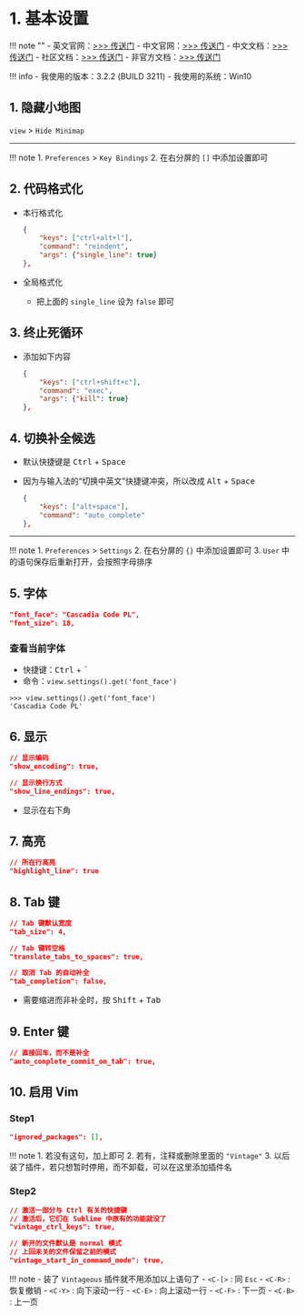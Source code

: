 # 1. 基本设置

!!! note ""
    - 英文官网：<a href="https://www.sublimetext.com/" target="_blank">>>> 传送门</a>
    - 中文官网：<a href="https://sublimetextcn.com/" target="_blank">>>> 传送门</a>
    - 中文文档：<a href="https://www.sublimetextcn.com/docs/3/index.html" target="_blank">>>> 传送门</a>
    - 社区文档：<a href="https://docs.sublimetext.io/" target="_blank">>>> 传送门</a>
    - 非官方文档：<a href="https://sublime-text-unofficial-documentation.readthedocs.io/en/latest/" target="_blank">>>> 传送门</a>

!!! info
    - 我使用的版本：3.2.2 (BUILD 3211)
    - 我使用的系统：Win10

## 1. 隐藏小地图

`view` > `Hide Minimap`

***

!!! note
    1. `Preferences` > `Key Bindings`
    2. 在右分屏的 `[]` 中添加设置即可

## 2. 代码格式化

- 本行格式化

    ```json
    {
        "keys": ["ctrl+alt+l"],
        "command": "reindent",
        "args": {"single_line": true}
    },
    ```

- 全局格式化
    
    - 把上面的 `single_line` 设为 `false` 即可

## 3. 终止死循环

- 添加如下内容

    ```json
    {
        "keys": ["ctrl+shift+c"],
        "command": "exec",
        "args": {"kill": true}
    },
    ```

## 4. 切换补全候选

- 默认快捷键是 <kbd>Ctrl</kbd> + <kbd>Space</kbd>
- 因为与输入法的“切换中英文”快捷键冲突，所以改成 <kbd>Alt</kbd> + <kbd>Space</kbd>

    ```json
    {
        "keys": ["alt+space"],
        "command": "auto_complete"
    },
    ```

***

!!! note
    1. `Preferences` > `Settings`
    2. 在右分屏的 `{}` 中添加设置即可
    3. `User` 中的语句保存后重新打开，会按照字母排序

## 5. 字体

```json
"font_face": "Cascadia Code PL",
"font_size": 18,
```

### 查看当前字体

- 快捷键：<kbd>Ctrl</kbd> + <kbd>\`</kbd>
- 命令：`view.settings().get('font_face')`

```
>>> view.settings().get('font_face')
'Cascadia Code PL'
```

## 6. 显示

```json
// 显示编码
"show_encoding": true,

// 显示换行方式
"show_line_endings": true,
```

- 显示在右下角

## 7. 高亮

```json
// 所在行高亮
"highlight_line": true
```

## 8. Tab 键

```json
// Tab 键默认宽度
"tab_size": 4,

// Tab 键转空格
"translate_tabs_to_spaces": true,

// 取消 Tab 的自动补全
"tab_completion": false,
```

- 需要缩进而非补全时，按 <kbd>Shift</kbd> + <kbd>Tab</kbd>

## 9. Enter 键

```json
// 直接回车，而不是补全
"auto_complete_commit_on_tab": true,
```

## 10. 启用 Vim

### Step1

```json
"ignored_packages": [],
```

!!! note
    1. 若没有这句，加上即可
    2. 若有，注释或删除里面的 `"Vintage"`
    3. 以后装了插件，若只想暂时停用，而不卸载，可以在这里添加插件名

### Step2

```json
// 激活一部分与 Ctrl 有关的快捷键
// 激活后，它们在 Sublime 中原有的功能就没了
"vintage_ctrl_keys": true,

// 新开的文件默认是 normal 模式
// 上回未关的文件保留之前的模式
"vintage_start_in_command_mode": true,
```

!!! note
    - 装了 `Vintageous` 插件就不用添加以上语句了
    - `<C-[>` : 同 `Esc`
    - `<C-R>` : 恢复撤销
    - `<C-Y>` : 向下滚动一行
    - `<C-E>` : 向上滚动一行
    - `<C-F>` : 下一页
    - `<C-B>` : 上一页
